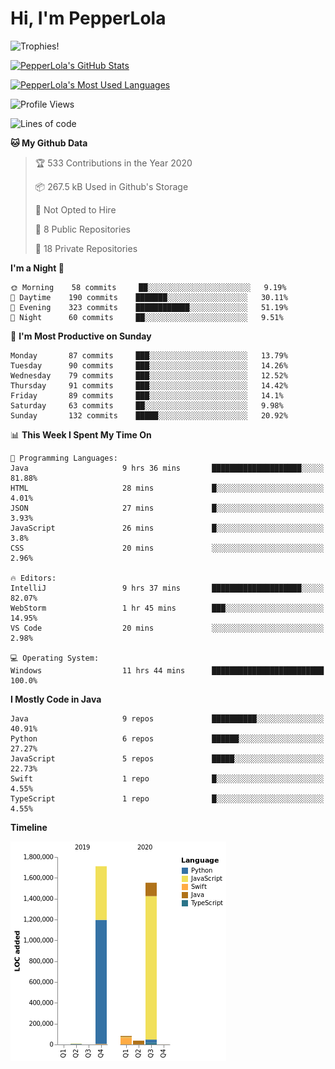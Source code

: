 # Hi, I'm PepperLola
![Trophies!](https://github-profile-trophy.vercel.app/?username=PepperLola&column=10&theme=chalk)

[![PepperLola's GitHub Stats](https://github-readme-stats.vercel.app/api?username=PepperLola&theme=dark&show_icons=true)](https://github.com/anuraghazra/github-readme-stats/)

[![PepperLola's Most Used Languages](https://github-readme-stats.vercel.app/api/top-langs/?username=PepperLola&layout=compact)](https://github.com/anuraghazra/github-readme-stats/)

![Profile Views](https://komarev.com/ghpvc/?username=PepperLola)

<!--START_SECTION:waka-->
![Lines of code](https://img.shields.io/badge/From%20Hello%20World%20I%27ve%20Written-4.9%20million%20lines%20of%20code-blue)

**🐱 My Github Data** 

> 🏆 533 Contributions in the Year 2020
 > 
> 📦 267.5 kB Used in Github's Storage 
 > 
> 🚫 Not Opted to Hire
 > 
> 📜 8 Public Repositories
 > 
> 🔑 18 Private Repositories 

**I'm a Night 🦉** 

```text
🌞 Morning    58 commits     ██░░░░░░░░░░░░░░░░░░░░░░░   9.19% 
🌆 Daytime    190 commits    ███████░░░░░░░░░░░░░░░░░░   30.11% 
🌃 Evening    323 commits    ████████████░░░░░░░░░░░░░   51.19% 
🌙 Night      60 commits     ██░░░░░░░░░░░░░░░░░░░░░░░   9.51%

```
📅 **I'm Most Productive on Sunday** 

```text
Monday       87 commits     ███░░░░░░░░░░░░░░░░░░░░░░   13.79% 
Tuesday      90 commits     ███░░░░░░░░░░░░░░░░░░░░░░   14.26% 
Wednesday    79 commits     ███░░░░░░░░░░░░░░░░░░░░░░   12.52% 
Thursday     91 commits     ███░░░░░░░░░░░░░░░░░░░░░░   14.42% 
Friday       89 commits     ███░░░░░░░░░░░░░░░░░░░░░░   14.1% 
Saturday     63 commits     ██░░░░░░░░░░░░░░░░░░░░░░░   9.98% 
Sunday       132 commits    █████░░░░░░░░░░░░░░░░░░░░   20.92%

```


📊 **This Week I Spent My Time On** 

```text
💬 Programming Languages: 
Java                     9 hrs 36 mins       ████████████████████░░░░░   81.88% 
HTML                     28 mins             █░░░░░░░░░░░░░░░░░░░░░░░░   4.01% 
JSON                     27 mins             █░░░░░░░░░░░░░░░░░░░░░░░░   3.93% 
JavaScript               26 mins             █░░░░░░░░░░░░░░░░░░░░░░░░   3.8% 
CSS                      20 mins             ░░░░░░░░░░░░░░░░░░░░░░░░░   2.96%

🔥 Editors: 
IntelliJ                 9 hrs 37 mins       ████████████████████░░░░░   82.07% 
WebStorm                 1 hr 45 mins        ███░░░░░░░░░░░░░░░░░░░░░░   14.95% 
VS Code                  20 mins             ░░░░░░░░░░░░░░░░░░░░░░░░░   2.98%

💻 Operating System: 
Windows                  11 hrs 44 mins      █████████████████████████   100.0%

```

**I Mostly Code in Java** 

```text
Java                     9 repos             ██████████░░░░░░░░░░░░░░░   40.91% 
Python                   6 repos             ██████░░░░░░░░░░░░░░░░░░░   27.27% 
JavaScript               5 repos             █████░░░░░░░░░░░░░░░░░░░░   22.73% 
Swift                    1 repo              █░░░░░░░░░░░░░░░░░░░░░░░░   4.55% 
TypeScript               1 repo              █░░░░░░░░░░░░░░░░░░░░░░░░   4.55%

```


**Timeline**

![Chart not found](https://github.com/PepperLola/PepperLola/blob/master/charts/bar_graph.png) 


<!--END_SECTION:waka-->
